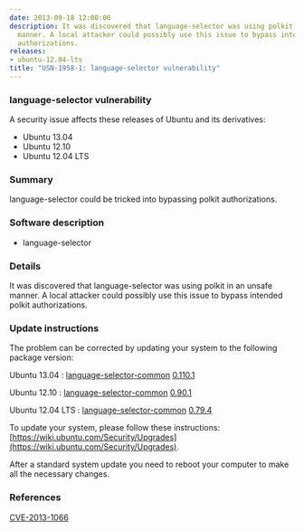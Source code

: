 ```yaml
---
date: 2013-09-18 12:00:00
description: It was discovered that language-selector was using polkit in an unsafe
  manner. A local attacker could possibly use this issue to bypass intended polkit
  authorizations.
releases:
- ubuntu-12.04-lts
title: "USN-1958-1: language-selector vulnerability"
---
```


### language-selector vulnerability

A security issue affects these releases of Ubuntu and its derivatives:

* Ubuntu 13.04
* Ubuntu 12.10
* Ubuntu 12.04 LTS

### Summary

language-selector could be tricked into bypassing polkit authorizations. 

### Software description

* language-selector 

### Details

It was discovered that language-selector was using polkit in an unsafe manner. A local attacker could possibly use this issue to bypass intended polkit authorizations. 

### Update instructions

The problem can be corrected by updating your system to the following package version:

Ubuntu 13.04
 : [language-selector-common](https://launchpad.net/ubuntu/+source/language-selector) <span> [0.110.1](https://launchpad.net/ubuntu/+source/language-selector/0.110.1) </span> 

Ubuntu 12.10
 : [language-selector-common](https://launchpad.net/ubuntu/+source/language-selector) <span> [0.90.1](https://launchpad.net/ubuntu/+source/language-selector/0.90.1) </span> 

Ubuntu 12.04 LTS
 : [language-selector-common](https://launchpad.net/ubuntu/+source/language-selector) <span> [0.79.4](https://launchpad.net/ubuntu/+source/language-selector/0.79.4) </span> 

To update your system, please follow these instructions: [https://wiki.ubuntu.com/Security/Upgrades](https://wiki.ubuntu.com/Security/Upgrades).

After a standard system update you need to reboot your computer to make all the necessary changes. 

### References

 [CVE-2013-1066](http://people.ubuntu.com/~ubuntu-security/cve/CVE-2013-1066)
